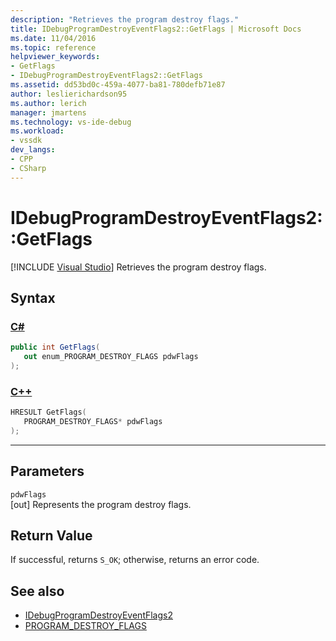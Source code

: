 ```yaml
---
description: "Retrieves the program destroy flags."
title: IDebugProgramDestroyEventFlags2::GetFlags | Microsoft Docs
ms.date: 11/04/2016
ms.topic: reference
helpviewer_keywords:
- GetFlags
- IDebugProgramDestroyEventFlags2::GetFlags
ms.assetid: dd53bd0c-459a-4077-ba81-780defb71e87
author: leslierichardson95
ms.author: lerich
manager: jmartens
ms.technology: vs-ide-debug
ms.workload:
- vssdk
dev_langs:
- CPP
- CSharp
---
```

# IDebugProgramDestroyEventFlags2::GetFlags

 [!INCLUDE [Visual Studio](~/includes/applies-to-version/vs-windows-only.md)]
Retrieves the program destroy flags.

## Syntax

### [C#](#tab/csharp)
```csharp
public int GetFlags(
   out enum_PROGRAM_DESTROY_FLAGS pdwFlags
);
```
### [C++](#tab/cpp)
```cpp
HRESULT GetFlags(
   PROGRAM_DESTROY_FLAGS* pdwFlags
);
```
---

## Parameters
`pdwFlags`\
[out] Represents the program destroy flags.

## Return Value
 If successful, returns `S_OK`; otherwise, returns an error code.

## See also
- [IDebugProgramDestroyEventFlags2](../../../extensibility/debugger/reference/idebugprogramdestroyeventflags2.md)
- [PROGRAM_DESTROY_FLAGS](../../../extensibility/debugger/reference/program-destroy-flags.md)
